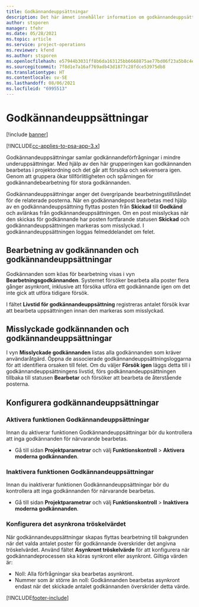 ```yaml
---
title: Godkännandeuppsättningar
description: Det här ämnet innehåller information om godkännandeuppsättning, förfrågningar och underuppsättningen för dessa åtgärder.
author: stsporen
manager: tfehr
ms.date: 05/28/2021
ms.topic: article
ms.service: project-operations
ms.reviewer: kfend
ms.author: stsporen
ms.openlocfilehash: e57944b3031ff8b6da163125bb6668875ae77bd06f23a5b8c4ef06f396210e4f
ms.sourcegitcommit: 7f8d1e7a16af769adb43d1877c28fdce53975db8
ms.translationtype: HT
ms.contentlocale: sv-SE
ms.lasthandoff: 08/06/2021
ms.locfileid: "6995513"
---
```

# <a name="approval-sets"></a>Godkännandeuppsättningar

[!include [banner](../includes/psa-now-project-operations.md)]

[!INCLUDE[cc-applies-to-psa-app-3.x](../includes/cc-applies-to-psa-app-3x.md)]

Godkännandeuppsättningar samlar godkännandeförfrågningar i mindre underuppsättningar. Med hjälp av den här grupperingen kan godkännanden bearbetas i projektordning och det går att försöka och sekvensera igen. Genom att gruppera ökar tillförlitligheten och spårningen för godkännandebearbetning för stora godkännanden.

Godkännandeuppsättningar anger det övergripande bearbetningstillståndet för de relaterade posterna. När en godkännandepost bearbetas med hjälp av en godkännandeuppsättning flyttas posten från **Skickad** till **Godkänd** och avlänkas från godkännandeuppsättningen. Om en post misslyckas när den skickas för godkännande har posten fortfarande statusen **Skickad** och godkännandeuppsättningen markeras som misslyckad. I godkännandeuppsättningen loggas felmeddelandet om felet.

## <a name="processing-approvals-and-approval-sets"></a>Bearbetning av godkännanden och godkännandeuppsättningar
Godkännanden som köas för bearbetning visas i vyn **Bearbetningsgodkännanden**. Systemet försöker bearbeta alla poster flera gånger asynkront, inklusive att försöka utföra ett godkännande igen om det inte gick att utföra tidigare försök.

I fältet **Livstid för godkännandeuppsättning** registreras antalet försök kvar att bearbeta uppsättningen innan den markeras som misslyckad.

## <a name="failed-approvals-and-approval-sets"></a>Misslyckade godkännanden och godkännandeuppsättningar
I vyn **Misslyckade godkännanden** listas alla godkännanden som kräver användaråtgärd. Öppna de associerade godkännandeuppsättningsloggarna för att identifiera orsaken till felet.
Om du väljer **Försök igen** läggs detta till i godkännandeuppsättningens livstid, förs godkännandeuppsättningen tillbaka till statusen **Bearbetar** och försöker att bearbeta de återstående posterna.

## <a name="configure-approval-sets"></a>Konfigurera godkännandeuppsättningar

###  <a name="enable-the-approval-sets-feature"></a>Aktivera funktionen Godkännandeuppsättningar
Innan du aktiverar funktionen Godkännandeuppsättningar bör du kontrollera att inga godkännanden för närvarande bearbetas.

- Gå till sidan **Projektparametrar** och välj **Funktionskontroll** > **Aktivera moderna godkännanden**.

### <a name="turn-off-the-approval-sets-feature"></a>Inaktivera funktionen Godkännandeuppsättningar
Innan du inaktiverar funktionen Godkännandeuppsättningar bör du kontrollera att inga godkännanden för närvarande bearbetas.

- Gå till sidan **Projektparametrar** och välj **Funktionskontroll** > **Inaktivera moderna godkännanden**.

### <a name="configuring-the-asynchronous-threshold"></a>Konfigurera det asynkrona tröskelvärdet 
När godkännandeuppsättningar skapas flyttas bearbetning till bakgrunden när det valda antalet poster för godkännande överskrider det angivna tröskelvärdet. Använd fältet **Asynkront tröskelvärde** för att konfigurera när godkännandeprocessen ska köras synkront eller asynkront.
Giltiga värden är:

  - Noll: Alla förfrågningar ska bearbetas asynkront. 
  - Nummer som är större än noll: Godkännanden bearbetas asynkront endast när det skickade antalet godkännanden överskrider detta värde.

[!INCLUDE[footer-include](../includes/footer-banner.md)]
